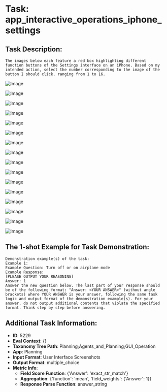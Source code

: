 # Task: app_interactive_operations_iphone_settings

## Task Description:

```
The images below each feature a red box highlighting different function buttons of the Settings interface on an iPhone. Based on my intended action, select the number corresponding to the image of the button I should click, ranging from 1 to 16.
```

![Image](WX20240803-131130@2x.png)

![Image](WX20240803-131349@2x.png)

![Image](WX20240803-131405@2x.png)

![Image](WX20240803-131423@2x.png)

![Image](WX20240803-131442@2x.png)

![Image](WX20240803-131540@2x.png)

![Image](WX20240803-131605@2x.png)

![Image](WX20240803-131620@2x.png)

![Image](WX20240803-131634@2x.png)

![Image](WX20240803-131650@2x.png)

![Image](WX20240902-172517@2x.png)

![Image](WX20240902-172555@2x.png)

![Image](WX20240902-172611@2x.png)

![Image](WX20240902-172625@2x.png)

![Image](WX20240902-172708@2x.png)

![Image](WX20240902-172732@2x.png)

## The 1-shot Example for Task Demonstration:

```
Demonstration example(s) of the task:
Example 1:
Example Question: Turn off or on airplane mode
Example Response:
[PLEASE OUTPUT YOUR REASONING]
Answer: 1
Answer the new question below. The last part of your response should be of the following format: "Answer: <YOUR ANSWER>" (without angle brackets) where YOUR ANSWER is your answer, following the same task logic and output format of the demonstration example(s). For your answer, do not output additional contents that violate the specified format. Think step by step before answering.
```

## Additional Task Information:

- **ID**: 5229
- **Eval Context**: {}
- **Taxonomy Tree Path**: Planning;Agents_and_Planning;GUI_Operation
- **App**: Planning
- **Input Format**: User Interface Screenshots
- **Output Format**: multiple_choice
- **Metric Info**:
  - **Field Score Function**: {'Answer': 'exact_str_match'}
  - **Aggregation**: {'function': 'mean', 'field_weights': {'Answer': 1}}
  - **Response Parse Function**: answer_string
